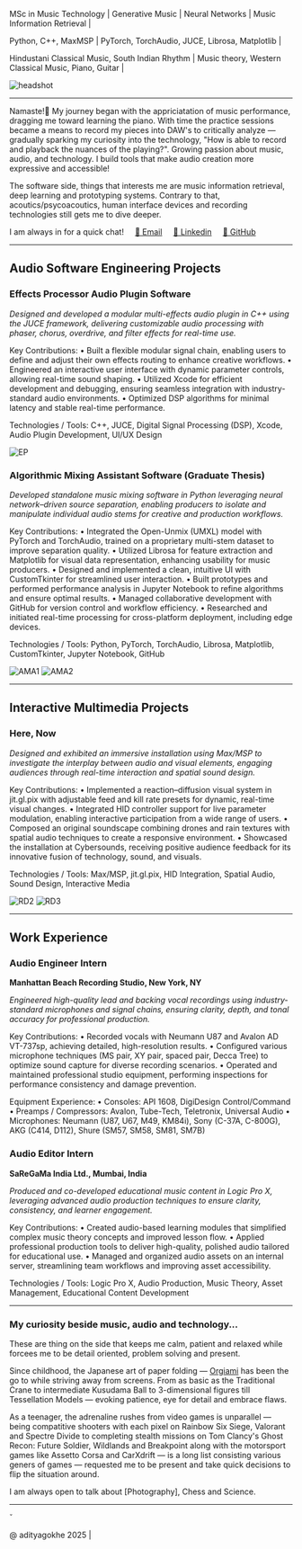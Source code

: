 <!-- HEADER -->

<!-- # Aditya Gokhe -->

MSc in Music Technology | Generative Music | Neural Networks | Music Information Retrieval |

Python, C++, MaxMSP | PyTorch, TorchAudio, JUCE, Librosa, Matplotlib |

Hindustani Classical Music, South Indian Rhythm | Music theory, Western Classical Music, Piano, Guitar |

![headshot](./imgs/img_headshot.jpg)

<!-- HEADER END -->

---

<!-- BODY -->

Namaste!🙏 My journey began with the appriciatation of music performance, dragging me toward learning the piano. With time the practice sessions became a means to record my pieces into DAW's to critically analyze — gradually sparking my curiosity into the technology, "How is able to record and playback the nuances of the playing?". Growing passion about music, audio, and technology. I build tools that make audio creation more expressive and accessible!

The software side, things that interests me are music information retrieval, deep learning and prototyping systems.
Contrary to that, acoutics/psycoacoutics, human interface devices and recording technologies still gets me to dive deeper.

I am always in for a quick chat! &nbsp;&nbsp;&nbsp; [📧 Email](adityagokhe08@gami.com) &nbsp;&nbsp;&nbsp; [👤 Linkedin](https://www.linkedin.com/in/adityagokhe08/) &nbsp;&nbsp;&nbsp; [👾 GitHub](https://github.com/Solfero0822) &nbsp;&nbsp;&nbsp;

---

## Audio Software Engineering Projects

### Effects Processor Audio Plugin Software

_Designed and developed a modular multi-effects audio plugin in C++ using the JUCE framework, delivering customizable audio processing with phaser, chorus, overdrive, and filter effects for real-time use._

Key Contributions:
• Built a flexible modular signal chain, enabling users to define and adjust their own effects routing to enhance creative workflows.
• Engineered an interactive user interface with dynamic parameter controls, allowing real-time sound shaping.
• Utilized Xcode for efficient development and debugging, ensuring seamless integration with industry-standard audio environments.
• Optimized DSP algorithms for minimal latency and stable real-time performance.

Technologies / Tools:
C++, JUCE, Digital Signal Processing (DSP), Xcode, Audio Plugin Development, UI/UX Design

![EP](./imgs/EP_UI.png)

### Algorithmic Mixing Assistant Software (Graduate Thesis)

_Developed standalone music mixing software in Python leveraging neural network–driven source separation, enabling producers to isolate and manipulate individual audio stems for creative and production workflows._

Key Contributions:
• Integrated the Open-Unmix (UMXL) model with PyTorch and TorchAudio, trained on a proprietary multi-stem dataset to improve separation quality.
• Utilized Librosa for feature extraction and Matplotlib for visual data representation, enhancing usability for music producers.
• Designed and implemented a clean, intuitive UI with CustomTkinter for streamlined user interaction.
• Built prototypes and performed performance analysis in Jupyter Notebook to refine algorithms and ensure optimal results.
• Managed collaborative development with GitHub for version control and workflow efficiency.
• Researched and initiated real-time processing for cross-platform deployment, including edge devices.

Technologies / Tools:
Python, PyTorch, TorchAudio, Librosa, Matplotlib, CustomTkinter, Jupyter Notebook, GitHub

![AMA1](./imgs/AMA.png)
![AMA2](./imgs/Spectrogram.png)

---

## Interactive Multimedia Projects

### Here, Now

_Designed and exhibited an immersive installation using Max/MSP to investigate the interplay between audio and visual elements, engaging audiences through real-time interaction and spatial sound design._

Key Contributions:
• Implemented a reaction–diffusion visual system in jit.gl.pix with adjustable feed and kill rate presets for dynamic, real-time visual changes.
• Integrated HID controller support for live parameter modulation, enabling interactive participation from a wide range of users.
• Composed an original soundscape combining drones and rain textures with spatial audio techniques to create a responsive environment.
• Showcased the installation at Cybersounds, receiving positive audience feedback for its innovative fusion of technology, sound, and visuals.

Technologies / Tools:
Max/MSP, jit.gl.pix, HID Integration, Spatial Audio, Sound Design, Interactive Media

![RD2](./imgs/RD_2.png)
![RD3](./imgs/RD_3.png)

---

## Work Experience

### Audio Engineer Intern

**Manhattan Beach Recording Studio, New York, NY**

_Engineered high-quality lead and backing vocal recordings using industry-standard microphones and signal chains, ensuring clarity, depth, and tonal accuracy for professional production._

Key Contributions:
• Recorded vocals with Neumann U87 and Avalon AD VT-737sp, achieving detailed, high-resolution results.
• Configured various microphone techniques (MS pair, XY pair, spaced pair, Decca Tree) to optimize sound capture for diverse recording scenarios.
• Operated and maintained professional studio equipment, performing inspections for performance consistency and damage prevention.

Equipment Experience:
• Consoles: API 1608, DigiDesign Control/Command
• Preamps / Compressors: Avalon, Tube-Tech, Teletronix, Universal Audio
• Microphones: Neumann (U87, U67, M49, KM84i), Sony (C-37A, C-800G), AKG (C414, D112), Shure (SM57, SM58, SM81, SM7B)

### Audio Editor Intern

**SaReGaMa India Ltd., Mumbai, India**

_Produced and co-developed educational music content in Logic Pro X, leveraging advanced audio production techniques to ensure clarity, consistency, and learner engagement._

Key Contributions:
• Created audio-based learning modules that simplified complex music theory concepts and improved lesson flow.
• Applied professional production tools to deliver high-quality, polished audio tailored for educational use.
• Managed and organized audio assets on an internal server, streamlining team workflows and improving asset accessibility.

Technologies / Tools:
Logic Pro X, Audio Production, Music Theory, Asset Management, Educational Content Development

---

### My curiosity beside music, audio and technology...

These are thing on the side that keeps me calm, patient and relaxed while forcees me to be detail oriented, problem solving and present.

Since childhood, the Japanese art of paper folding — [Orgiami]() has been the go to while striving away from screens. From as basic as the Traditional Crane to intermediate Kusudama Ball to 3-dimensional figures till Tessellation Models — evoking patience, eye for detail and embrace flaws.

As a teenager, the adrenaline rushes from video games is unparallel — being compatitive shooters with each pixel on Rainbow Six Siege, Valorant and Spectre Divide to completing stealth missions on Tom Clancy's Ghost Recon: Future Soldier, Wildlands and Breakpoint along with the motorsport games like Assetto Corsa and CarXdrift — is a long list consisting various geners of games — requested me to be present and take quick decisions to flip the situation around.

I am always open to talk about [Photography], Chess and Science.

<!-- BODY END -->

---

<!-- FOOTER -->̌

@ adityagokhe 2025 |

<!-- FOOTER END -->
